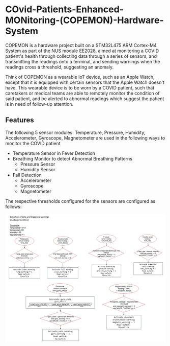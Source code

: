 # COvid-Patients-Enhanced-MONitoring-(COPEMON)-Hardware-System
COPEMON is a hardware project built on a STM32L475 ARM Cortex-M4 System as part of the NUS module EE2028, aimed at monitoring a COVID patient's health through collecting data through a series of sensors, and transmitting the readings onto a terminal, and sending warnings when the readings cross a threshold, suggesting an anomaly.

Think of COPEMON as a wearable IoT device, such as an Apple Watch, except that it is equipped with certain sensors that the Apple Watch doesn't have. This wearable device is to be worn by a COVID patient, such that caretakers or medical teams are able to remotely monitor the condition of said patient, and be alerted to abnormal readings which suggest the patient is in need of follow-up attention.

## Features

The following 5 sensor modules: Temperature, Pressure, Humidity, Accelerometer, Gyroscope, Magnetometer are used in the following ways to monitor the COVID patient

- Temperature Sensor in Fever Detection 
- Breathing Monitor to detect Abnormal Breathing Patterns
  - Pressure Sensor
  - Humidity Sensor
- Fall Detection 
  - Accelerometer 
  - Gyroscope
  - Magnetometer

The respective thresholds configured for the sensors are configured as follows:

![flowchart](/flowchart_triggers.png)

